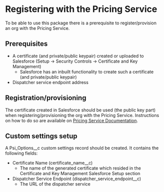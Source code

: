 # Registering with the Pricing Service

To be able to use this package there is a prerequisite to register/provision an org with the Pricing Service.

## Prerequisites

- A certificate (and private/public keypair) created or uploaded to Salesforce (Setup -> Security Controls -> Certificate and Key Management)
  - Salesforce has an inbuilt functionality to create such a certificate (and private/public keypair)
- Dispatcher service endpoint address

## Registration/provisioning

The certificate created in Salesforce should be used (the public key part) when registering/provisioning the org with the Pricing Service. Instructions on how to do so are available on [Pricing Service Documentation](https://cloudsense.atlassian.net/wiki/spaces/SEDE/pages/712179741/Pricing+Service).

## Custom settings setup

A Psi_Options\_\_c custom settings record should be created.
It contains the following fields:

- Certificate Name (certificate_name\_\_c)
  - The name of the generated certificate which resided in the Certificate and Key Management Salesforce Setup section
- Dispatcher Service Endpoint (dispatcher_service_endpoint\_\_c)
  - The URL of the dispatcher service
